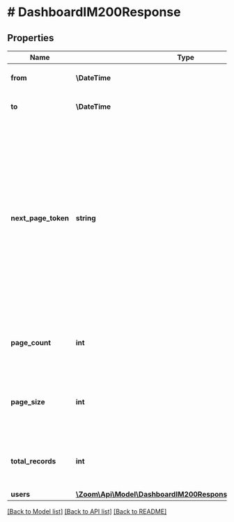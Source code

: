 # # DashboardIM200Response

## Properties

Name | Type | Description | Notes
------------ | ------------- | ------------- | -------------
**from** | **\DateTime** | Start date for this report. | [optional]
**to** | **\DateTime** | End date for this report. | [optional]
**next_page_token** | **string** | The next page token is used to paginate through large result sets. A next page token will be returned whenever the set of available results exceeds the current page size. The expiration period for this token is 15 minutes. | [optional]
**page_count** | **int** | The number of pages returned for the request made. | [optional]
**page_size** | **int** | The number of records returned within a single API call. | [optional] [default to 30]
**total_records** | **int** | The number of all records available across pages. | [optional]
**users** | [**\Zoom\Api\Model\DashboardIM200ResponseAllOf1UsersInner[]**](DashboardIM200ResponseAllOf1UsersInner.md) |  | [optional]

[[Back to Model list]](../../README.md#models) [[Back to API list]](../../README.md#endpoints) [[Back to README]](../../README.md)
